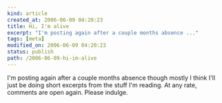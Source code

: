 ```yaml
--- 
kind: article
created_at: 2006-06-09 04:20:23
title: Hi, I'm alive
excerpt: "I'm posting again after a couple months absence ..."
tags: [meta]
modified_on: 2006-06-09 04:20:23
status: publish 
path: /2006-06-09-hi-im-alive
---
```


I'm posting again after a couple months absence though mostly I think I'll just be doing short excerpts from the stuff I'm reading. At any rate, comments are open again. Please indulge.